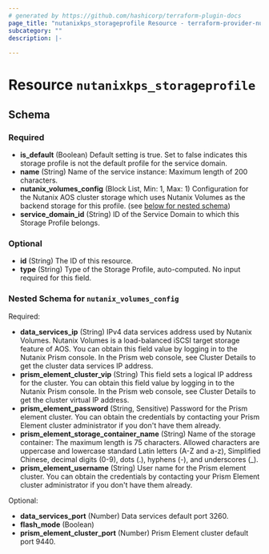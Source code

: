 ```yaml
---
# generated by https://github.com/hashicorp/terraform-plugin-docs
page_title: "nutanixkps_storageprofile Resource - terraform-provider-nutanixkps"
subcategory: ""
description: |-
  
---
```


# Resource `nutanixkps_storageprofile`





<!-- schema generated by tfplugindocs -->
## Schema

### Required

- **is_default** (Boolean) Default setting is true.
				Set to false indicates this storage profile is not the default profile for the service domain.
- **name** (String) Name of the service instance: Maximum length of 200 characters.
- **nutanix_volumes_config** (Block List, Min: 1, Max: 1) Configuration for the Nutanix AOS cluster storage which uses Nutanix Volumes as the backend storage for this profile. (see [below for nested schema](#nestedblock--nutanix_volumes_config))
- **service_domain_id** (String) ID of the Service Domain to which this Storage Profile belongs.

### Optional

- **id** (String) The ID of this resource.
- **type** (String) Type of the Storage Profile, auto-computed. No input required for this field.

<a id="nestedblock--nutanix_volumes_config"></a>
### Nested Schema for `nutanix_volumes_config`

Required:

- **data_services_ip** (String) IPv4 data services address used by Nutanix Volumes.
							Nutanix Volumes is a load-balanced iSCSI target storage feature of AOS.
							You can obtain this field value by logging in to the Nutanix Prism console.
							In the Prism web console, see Cluster Details to get the cluster data services IP address.
- **prism_element_cluster_vip** (String) This field sets a logical IP address for the cluster.
							You can obtain this field value by logging in to the Nutanix Prism console. 
							In the Prism web console, see Cluster Details to get the cluster virtual IP address.
- **prism_element_password** (String, Sensitive) Password for the Prism element cluster.
							You can obtain the credentials by contacting your Prism Element cluster administrator if you don't have them already.
- **prism_element_storage_container_name** (String) Name of the storage container: The maximum length is 75 characters.
							Allowed characters are uppercase and lowercase standard Latin letters (A-Z and a-z), Simplified Chinese, decimal digits (0-9), dots (.), hyphens (-), and underscores (_).
- **prism_element_username** (String) User name for the Prism element cluster.
							You can obtain the credentials by contacting your Prism Element cluster administrator if you don't have them already.

Optional:

- **data_services_port** (Number) Data services default port 3260.
- **flash_mode** (Boolean)
- **prism_element_cluster_port** (Number) Prism Element cluster default port 9440.


